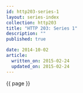 ```yaml
---
id: http203-series-1
layout: series-index
collection: http203
title: "HTTP 203: Series 1"
description: ""
published: true

date: 2014-10-02
article:
  written_on: 2015-02-24
  updated_on: 2015-02-24
---
```



{{ page }}
